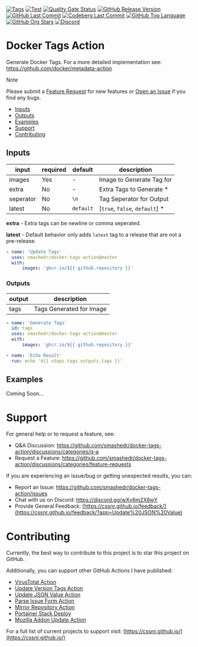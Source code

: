 [![Tags](https://img.shields.io/github/actions/workflow/status/smashedr/docker-tags-action/tags.yaml?logo=github&logoColor=white&label=tags)](https://github.com/smashedr/docker-tags-action/actions/workflows/tags.yaml)
[![Test](https://img.shields.io/github/actions/workflow/status/smashedr/docker-tags-action/test.yaml?logo=github&logoColor=white&label=test)](https://github.com/smashedr/docker-tags-action/actions/workflows/test.yaml)
[![Quality Gate Status](https://sonarcloud.io/api/project_badges/measure?project=smashedr_docker-tags-action&metric=alert_status)](https://sonarcloud.io/summary/new_code?id=smashedr_docker-tags-action)
[![GitHub Release Version](https://img.shields.io/github/v/release/smashedr/docker-tags-action?logo=github)](https://github.com/smashedr/docker-tags-action/releases/latest)
[![GitHub Last Commit](https://img.shields.io/github/last-commit/smashedr/docker-tags-action?logo=github&logoColor=white&label=updated)](https://github.com/smashedr/docker-tags-action/graphs/commit-activity)
[![Codeberg Last Commit](https://img.shields.io/gitea/last-commit/shaner/docker-tags-action/master?gitea_url=https%3A%2F%2Fcodeberg.org%2F&logo=codeberg&logoColor=white&label=updated)](https://codeberg.org/shaner/docker-tags-action)
[![GitHub Top Language](https://img.shields.io/github/languages/top/smashedr/docker-tags-action?logo=htmx&logoColor=white)](https://github.com/smashedr/docker-tags-action)
[![GitHub Org Stars](https://img.shields.io/github/stars/cssnr?style=flat&logo=github&logoColor=white)](https://cssnr.github.io/)
[![Discord](https://img.shields.io/discord/899171661457293343?logo=discord&logoColor=white&label=discord&color=7289da)](https://discord.gg/wXy6m2X8wY)

# Docker Tags Action

Generate Docker Tags. For a more detailed implementation see: https://github.com/docker/metadata-action

> [!NOTE]  
> Please submit
> a [Feature Request](https://github.com/smashedr/docker-tags-action/discussions/categories/feature-requests)
> for new features or [Open an Issue](https://github.com/smashedr/docker-tags-action/issues) if you find any bugs.

-   [Inputs](#Inputs)
-   [Outputs](#Outputs)
-   [Examples](#Examples)
-   [Support](#Support)
-   [Contributing](#Contributing)

## Inputs

| input     | required | default   | description                     |
| --------- | -------- | --------- | ------------------------------- |
| images    | Yes      | -         | Image to Generate Tag for       |
| extra     | No       | -         | Extra Tags to Generate \*       |
| seperator | No       | `\n`      | Tag Seperator for Output        |
| latest    | No       | `default` | [`true`, `false`, `default`] \* |

**extra** - Extra tags can be newline or comma seperated.

**latest** - Default behavior only adds `latest` tag to a release that are not a pre-release.

```yaml
- name: 'Update Tags'
  uses: smashedr/docker-tags-action@master
  with:
      images: 'ghcr.io/${{ github.repository }}'
```

### Outputs

| output | description              |
| ------ | ------------------------ |
| tags   | Tags Generated for Image |

```yaml
- name: 'Generate Tags'
  id: tags
  uses: smashedr/docker-tags-action@master
  with:
      images: 'ghcr.io/${{ github.repository }}'

- name: 'Echo Result'
  run: echo '${{ steps.tags.outputs.tags }}'
```

## Examples

Coming Soon...

# Support

For general help or to request a feature, see:

-   Q&A Discussion: https://github.com/smashedr/docker-tags-action/discussions/categories/q-a
-   Request a Feature: https://github.com/smashedr/docker-tags-action/discussions/categories/feature-requests

If you are experiencing an issue/bug or getting unexpected results, you can:

-   Report an Issue: https://github.com/smashedr/docker-tags-action/issues
-   Chat with us on Discord: https://discord.gg/wXy6m2X8wY
-   Provide General
    Feedback: [https://cssnr.github.io/feedback/](https://cssnr.github.io/feedback/?app=Update%20JSON%20Value)

# Contributing

Currently, the best way to contribute to this project is to star this project on GitHub.

Additionally, you can support other GitHub Actions I have published:

-   [VirusTotal Action](https://github.com/cssnr/virustotal-action)
-   [Update Version Tags Action](https://github.com/cssnr/update-version-tags-action)
-   [Update JSON Value Action](https://github.com/cssnr/update-json-value-action)
-   [Parse Issue Form Action](https://github.com/cssnr/parse-issue-form-action)
-   [Mirror Repository Action](https://github.com/cssnr/mirror-repository-action)
-   [Portainer Stack Deploy](https://github.com/cssnr/portainer-stack-deploy-action)
-   [Mozilla Addon Update Action](https://github.com/cssnr/mozilla-addon-update-action)

For a full list of current projects to support visit: [https://cssnr.github.io/](https://cssnr.github.io/)
